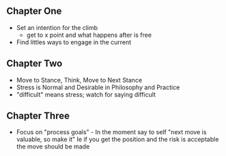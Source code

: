 ## Chapter One
- Set an intention for the climb
    - get to x point and what happens after is free
- Find littles ways to engage in the current

## Chapter Two
- Move to Stance, Think, Move to Next Stance
- Stress is Normal and Desirable in Philosophy and Practice
- "difficult" means stress; watch for saying difficult

## Chapter Three
- Focus on "process goals" - In the moment say to self "next move is valuable, so make it" Ie if you get the position and the risk is acceptable the move should be made
